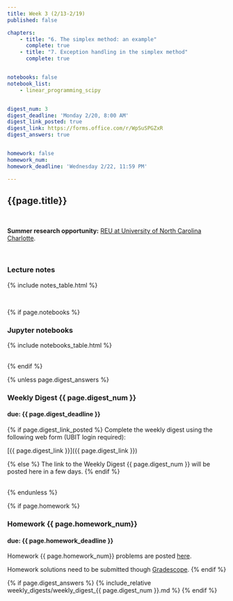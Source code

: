 ```yaml
---
title: Week 3 (2/13-2/19)
published: false

chapters:
    - title: "6. The simplex method: an example"
      complete: true
    - title: "7. Exception handling in the simplex method"
      complete: true


notebooks: false
notebook_list:
    - linear_programming_scipy


digest_num: 3
digest_deadline: 'Monday 2/20, 8:00 AM'
digest_link_posted: true
digest_link: https://forms.office.com/r/WpSuSPGZxR
digest_answers: true


homework: false
homework_num:
homework_deadline: 'Wednesday 2/22, 11:59 PM'

---
```


<style>
    ul {
        padding-left: 20px;
    }
</style>


## {{page.title}}

<br/>

**Summer research opportunity:** [REU at University of North Carolina Charlotte](https://pages.charlotte.edu/mathresearch/home/).

<br/>

### Lecture notes

{% include notes_table.html %}

<br/>

{% if page.notebooks %}
### Jupyter notebooks

{% include notebooks_table.html %}

<br/>
{% endif %}


{% unless page.digest_answers %}
### Weekly Digest {{ page.digest_num }}
#### due: {{ page.digest_deadline }}

{% if page.digest_link_posted %}
Complete the weekly digest using the following web form (UBIT login required):

[{{ page.digest_link }}]({{ page.digest_link }})

{% else %}
The link to the Weekly Digest {{ page.digest_num }} will be posted here
in a few days.
{% endif %}

<br/>
{% endunless %}


{% if page.homework %}
### Homework {{ page.homework_num}}
#### due: {{ page.homework_deadline }}

Homework {{ page.homework_num}} problems are posted <a href="{{ site.baseurl }}/assets/homework/hw_{{ page.homework_num }}.pdf" target="_blank">here</a>.

Homework solutions need to be submitted though [Gradescope](https://www.gradescope.com/).
{% endif %}

{% if page.digest_answers %}
{% include_relative weekly_digests/weekly_digest_{{ page.digest_num }}.md %}
{% endif %}